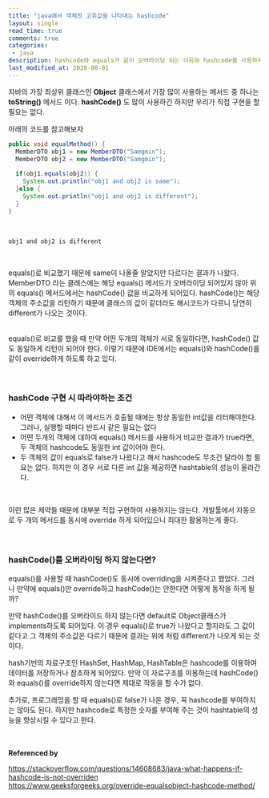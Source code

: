 ```yaml
---
title: "java에서 객체의 고유값을 나타내는 hashcode"
layout: single    
read_time: true    
comments: true   
categories: 
 - java 
description: hashcode와 equals가 같이 오버라이딩 되는 이유와 hashcode를 사용하지 않으면 어떻게 되는지에 대한 정리
last_modified_at: 2020-08-01   
--- 
```


자바의 가장 최상위 클래스인 **Object** 클래스에서 가장 많이 사용하는 메서드 중 하나는 
**toString()** 메서드 이다. **hashCode()** 도 많이 사용하긴 하지만 우리가 직접 구현을 할 필요는 없다. 
<br>

아래의 코드를 참고해보자
<br>

```java
public void equalMethod() {
  MemberDTO obj1 = new MemberDTO("Samgmin");
  MemberDTO obj2 = new MemberDTO("Samgmin");
  
  if(obj1.equals(obj2)) {
    System.out.println("obj1 and obj2 is same");
  }else {
    System.out.println("obj1 and obj2 is different");
  }
}
```
<br>

```
obj1 and obj2 is different
```
<br>

equals()로 비교했기 때문에 same이 나올줄 알았지만 다르다는 결과가 나왔다. 
MemberDTO 라는 클래스에는 해당 equals() 메서드가 오버라이딩 되어있지 않아 
위의 equals() 메서드에서는 hashCode() 값을 비교하게 되어있다. hashCode()는 해당 객체의 
주소값을 리턴하기 때문에 클래스의 값이 같더라도 해시코드가 다르니 당연히 different가 나오는 것이다. 
<br>
<br>

equals()로 비교를 했을 때 만약 어떤 두개의 객체가 서로 동일하다면, hashCode() 값도 동일하게 리턴이 되어야 한다. 
이렇기 때문에 IDE에서는 equals()와 hashCode()를 같이 override하게 하도록 하고 있다. 
<br>
<br>
<br>

### hashCode 구현 시 따라야하는 조건
- 어떤 객체에 대해서 이 메서드가 호출될 때에는 항상 동일한 int값을 리터해야한다. 그러나, 실행할 때마다 반드시 같은 필요는 없다
- 어떤 두개의 객체에 대하여 equals() 메서드를 사용하거 비교한 결과가 true라면, 두 객체의 hashcode도 동일한 int 값이어야 한다.
- 두 객체의 값이 equals로 false가 나왔다고 해서 hashcode도 무조건 달라야 할 필요는 없다. 하지만 이 경우 서로 다른 int 값을 제공하면 hashtable의 성능이 올라간다.
<br>

이런 많은 제약들 때문에 대부분 직접 구현하여 사용하지는 않는다. 개발툴에서 자동으로 두 개의 메서드를 동시에 override 하게 되어있으니 최대한 활용하는게 좋다. 
<br>
<br>
<br>

### hashCode()를 오버라이딩 하지 않는다면?

equals()를 사용할 때 hashCode()도 동시에 overriding을 시켜준다고 했었다. 
그러나 만약에 equals()만 override하고 hashCode()는 안한다면 어떻게 동작을 하게 될까?
<br>

만약 hashCode()를 오버라이드 하지 않는다면 default로 Object클래스가 implements하도록 되어있다. 
이 경우 equals()로 true가 나왔다고 할지라도 그 값이 같다고 그 객체의 주소값은 다르기 때문에 결과는 위에 처럼
different가 나오게 되는 것이다. 
<br>

hash기반의 자료구조인 HashSet, HashMap, HashTable은 hashcode를 이용하여 데이터를 저장하거나 참조하게 되어있다. 
만약 이 자료구조를 이용하는데 hashCode()와 equals()를 override하지 않는다면 제대로 작동을 할 수가 없다. 
<br>

추가로, 프로그래밍을 할 때 equals()로 false가 나온 경우, 꼭 hashcode를 부여하지는 않아도 된다. 하지만
hashcode로 특정한 숫자를 부여해 주는 것이 hashtable의 성능을 향상시킬 수 있다고 한다.
<br>
<br>
<br>


**Referenced by** <br>

https://stackoverflow.com/questions/14608683/java-what-happens-if-hashcode-is-not-overriden <br>
https://www.geeksforgeeks.org/override-equalsobject-hashcode-method/
<br>
<br>
<br>
<br>
<br>
<br>





